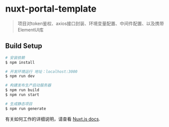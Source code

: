 # nuxt-portal-template

> 项目对token鉴权、axios接口封装、环境变量配置、中间件配置、以及携带ElementUI库

## Build Setup

```bash
# 安装依赖
$ npm install

# 开发环境运行 地址：localhost:3000
$ npm run dev

# 构建发布生产启动服务器
$ npm run build
$ npm run start

# 生成静态项目
$ npm run generate
```

有关如何工作的详细说明，请查看 [Nuxt.js docs](https://nuxtjs.org).
